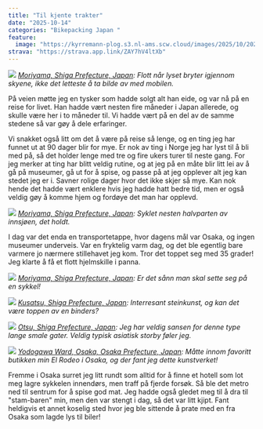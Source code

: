 ```yaml
---
title: "Til kjente trakter"
date: "2025-10-14"
categories: "Bikepacking Japan "
feature:
  image: "https://kyrremann-plog.s3.nl-ams.scw.cloud/images/2025/10/20251014_090053.jpg"
strava: "https://strava.app.link/ZAY7hV4ltXb"
---
```



![](https://kyrremann-plog.s3.nl-ams.scw.cloud/images/2025/10/20251014_085428.jpg)
*[Moriyama, Shiga Prefecture, Japan](https://www.google.com/maps/place/35.123024,135.9737344): Flott når lyset bryter igjennom skyene, ikke det letteste å ta bilde av med mobilen.*

På veien møtte jeg en tysker som hadde solgt alt han eide, og var nå på en reise for livet. Han hadde vært nesten fire måneder i Japan allerede, og skulle være her i to måneder til. Vi hadde vært på en del av de samme stedene så var gøy å dele erfaringer.

Vi snakket også litt om det å være på reise så lenge, og en ting jeg har funnet ut at 90 dager blir for mye. Er nok av ting i Norge jeg har lyst til å bli med på, så det holder lenge med tre og fire ukers turer til neste gang. For jeg merker at ting har blitt veldig rutine, og at jeg på en måte blir litt lei av å gå på museumer, gå ut for å spise, og passe på at jeg opplever alt jeg kan stedet jeg er i. Savner rolige dager hvor det ikke skjer så mye. Kan nok hende det hadde vært enklere hvis jeg hadde hatt bedre tid, men er også veldig gøy å komme hjem og fordøye det man har opplevd.


![](https://kyrremann-plog.s3.nl-ams.scw.cloud/images/2025/10/20251014_090053.jpg)
*[Moriyama, Shiga Prefecture, Japan](https://www.google.com/maps/place/35.125817599722225,135.9575552): Syklet nesten halvparten av innsjøen, det holdt.*

I dag var det enda en transportetappe, hvor dagens mål var Osaka, og ingen museumer underveis. Var en fryktelig varm dag, og det ble egentlig bare varmere jo nærmere stillehavet jeg kom. Tror det toppet seg med 35 grader! Jeg klarte å få et flott hjelmskille i panna.


![](https://kyrremann-plog.s3.nl-ams.scw.cloud/images/2025/10/20251014_090222.jpg)
*[Moriyama, Shiga Prefecture, Japan](https://www.google.com/maps/place/35.125813299722225,135.9571487997222): Er det sånn man skal sette seg på en sykkel!*


![](https://kyrremann-plog.s3.nl-ams.scw.cloud/images/2025/10/20251014_092844.jpg)
*[Kusatsu, Shiga Prefecture, Japan](https://www.google.com/maps/place/35.07109439972223,135.9370624): Interresant steinkunst, og kan det være toppen av en binders?*


![](https://kyrremann-plog.s3.nl-ams.scw.cloud/images/2025/10/20251014_101220.jpg)
*[Otsu, Shiga Prefecture, Japan](https://www.google.com/maps/place/35.0059455,135.8692608): Jeg har veldig sansen for denne type lange smale gater. Veldig typisk asiatisk storby føler jeg.*


![](https://kyrremann-plog.s3.nl-ams.scw.cloud/images/2025/10/20251014_223158.jpg)
*[Yodogawa Ward, Osaka, Osaka Prefecture, Japan](https://www.google.com/maps/place/34.731286099722226,135.4995902): Måtte innom favoritt butikken min El Rodeo i Osaka, og der fant jeg dette kunstverket!*

Fremme i Osaka surret jeg litt rundt som alltid for å finne et hotell som lot meg lagre sykkelen innendørs, men traff på fjerde forsøk. Så ble det metro ned til sentrum for å spise god mat. Jeg hadde også gledet meg til å dra til "stam-baren" min, men den var stengt i dag, så det var litt kjipt. Fant heldigvis et annet koselig sted hvor jeg ble sittende å prate med en fra Osaka som lagde lys til biler!